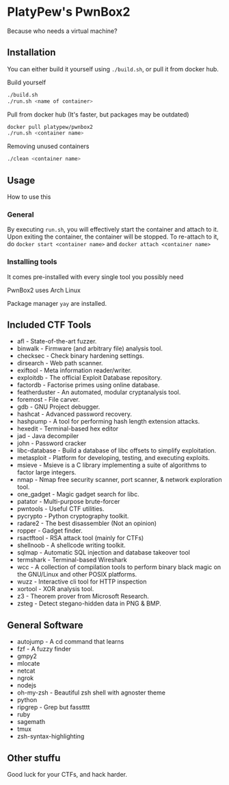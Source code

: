 # PlatyPew's PwnBox2
Because who needs a virtual machine?

## Installation
You can either build it yourself using `./build.sh`, or pull it from docker hub.

Build yourself
```bash
./build.sh
./run.sh <name of container>
```

Pull from docker hub (It's faster, but packages may be outdated)
```bash
docker pull platypew/pwnbox2
./run.sh <container name>
```

Removing unused containers
```bash
./clean <container name>
```

## Usage
How to use this

### General
By executing `run.sh`, you will effectively start the container and attach to it.
Upon exiting the container, the container will be stopped. To re-attach to it, do `docker start <container name>` and `docker attach <container name>`

### Installing tools
It comes pre-installed with every single tool you possibly need

PwnBox2 uses Arch Linux

Package manager `yay` are installed.

## Included CTF Tools
- afl - State-of-the-art fuzzer.
- binwalk - Firmware (and arbitrary file) analysis tool.
- checksec - Check binary hardening settings.
- dirsearch - Web path scanner.
- exiftool - Meta information reader/writer.
- exploitdb - The official Exploit Database repository.
- factordb - Factorise primes using online database.
- featherduster - An automated, modular cryptanalysis tool.
- foremost - File carver.
- gdb - GNU Project debugger.
- hashcat - Advanced password recovery.
- hashpump - A tool for performing hash length extension attacks.
- hexedit - Terminal-based hex editor
- jad - Java decompiler
- john - Password cracker
- libc-database - Build a database of libc offsets to simplify exploitation.
- metasploit - Platform for developing, testing, and executing exploits.
- msieve - Msieve is a C library implementing a suite of algorithms to factor large integers.
- nmap - Nmap free security scanner, port scanner, & network exploration tool.
- one_gadget - Magic gadget search for libc.
- patator - Multi-purpose brute-forcer
- pwntools - Useful CTF utilities.
- pycrypto - Python cryptography toolkit.
- radare2 - The best disassembler (Not an opinion)
- ropper - Gadget finder.
- rsactftool - RSA attack tool (mainly for CTFs)
- shellnoob - A shellcode writing toolkit.
- sqlmap - Automatic SQL injection and database takeover tool
- termshark - Terminal-based Wireshark
- wcc - A collection of compilation tools to perform binary black magic on the GNU/Linux and other POSIX platforms.
- wuzz - Interactive cli tool for HTTP inspection
- xortool - XOR analysis tool.
- z3 - Theorem prover from Microsoft Research.
- zsteg - Detect stegano-hidden data in PNG & BMP.

## General Software
- autojump - A cd command that learns
- fzf - A fuzzy finder
- gmpy2
- mlocate
- netcat
- ngrok
- nodejs
- oh-my-zsh - Beautiful zsh shell with agnoster theme
- python
- ripgrep - Grep but fasstttt
- ruby
- sagemath
- tmux
- zsh-syntax-highlighting

## Other stuffu
Good luck for your CTFs, and hack harder.
